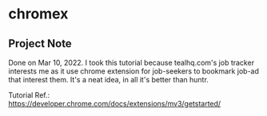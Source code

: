 # chromex

## Project Note
Done on Mar 10, 2022.
I took this tutorial because tealhq.com's job tracker interests me as it use chrome extension for job-seekers to bookmark job-ad that interest them. It's a neat idea, in all it's better than huntr.

Tutorial Ref.: https://developer.chrome.com/docs/extensions/mv3/getstarted/
